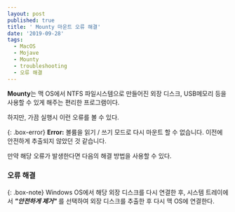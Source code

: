 ```yaml
---
layout: post
published: true
title: ' Mounty 마운트 오류 해결'
date: '2019-09-28'
tags:
  - MacOS
  - Mojave
  - Mounty
  - troubleshooting
  - 오류 해결
---
```

**Mounty**는 맥 OS에서 NTFS 파일시스템으로 만들어진 외장 디스크, USB메모리 등을 사용할 수 있게 해주는 편리한 프로그램이다.

하지만, 가끔 실행시 이런 오류를 볼 수 있다.

{: .box-error}
**Error:** 볼륨을 읽기 / 쓰기 모드로 다시 마운트 할 수 없습니다. 이전에 안전하게 추출되지 않았던 것 같습니다.

만약 해당 오류가 발생한다면 다음의 해결 방법을 사용할 수 있다.

### 오류 해결

{: .box-note}
Windows OS에서 해당 외장 디스크를 다시 연결한 후, 시스템 트레이에서 ***"안전하게 제거"*** 를 선택하여 외장 디스크를 추출한 후 다시 맥 OS에 연결한다.
